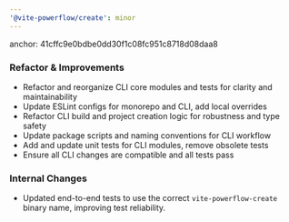 ```yaml
---
'@vite-powerflow/create': minor
---
```


anchor: 41cffc9e0bdbe0dd30f1c08fc951c8718d08daa8

### Refactor & Improvements

- Refactor and reorganize CLI core modules and tests for clarity and maintainability
- Update ESLint configs for monorepo and CLI, add local overrides
- Refactor CLI build and project creation logic for robustness and type safety
- Update package scripts and naming conventions for CLI workflow
- Add and update unit tests for CLI modules, remove obsolete tests
- Ensure all CLI changes are compatible and all tests pass

### Internal Changes

- Updated end-to-end tests to use the correct `vite-powerflow-create` binary name, improving test reliability.
